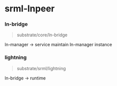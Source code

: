 
# srml-lnpeer

### ln-bridge

> substrate/core/ln-bridge

ln-manager -> service
maintain ln-manager instance

### lightning

> substrate/srml/lightning

ln-bridge -> runtime
